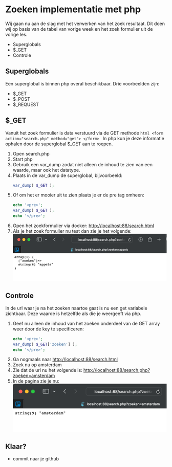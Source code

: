 # Zoeken implementatie met php
Wij gaan nu aan de slag met het verwerken van het zoek resultaat. Dit doen wij op basis van de tabel van vorige week en het zoek formulier uit de vorige les.
- Superglobals
- $_GET
- Controle

## Superglobals
Een superglobal is binnen php overal beschikbaar. Drie voorbeelden zijn:
- $_GET
- $_POST
- $_REQUEST

## $_GET
Vanuit het zoek formulier is data verstuurd via de GET methode
    ```html
    <form action="search.php" method="get">
    </form>
    ```
In php kun je deze informatie ophalen door de superglobal $_GET aan te roepen. <br>
1. Open search.php
2. Start php
3. Gebruik een var_dump zodat niet alleen de inhoud te zien van een waarde, maar ook het datatype.
4. Plaats in de var_dump de superglobal, bijvoorbeeld:
    ```php
    var_dump( $_GET );
    ```
5. Of om het er mooier uit te zien plaats je er de pre tag omheen:
    ```php
    echo '<pre>';
    var_dump( $_GET );
    echo '</pre>';
    ```
6. Open het zoekformulier via docker: [http://localhost:88/search.html](http://localhost:88/search.html)
7. Als je het zoek formulier nu test dan zie je het volgende: <br>
![img/zoeken.png](img/zoeken.png)

## Controle
In de url waar je na het zoeken naartoe gaat is nu een get variabele zichtbaar. Deze waarde is hetzelfde als die je weergeeft via php.
1. Geef nu alleen de inhoud van het zoeken onderdeel van de GET array weer door de key te specificeren:
    ```php
    echo '<pre>';
    var_dump( $_GET['zoeken'] );
    echo '</pre>';
    ```
2. Ga nogmaals naar  [http://localhost:88/search.html](http://localhost:88/search.html)
2. Zoek nu op amsterdam
3. Zie dat de url nu het volgende is: [http://localhost:88/search.php?zoeken=amsterdam](http://localhost:88/search.php?zoeken=amsterdam)
4. In de pagina zie je nu:<br>
![img/zoeken_amsterdam.png](img/zoeken_amsterdam.png)

## Klaar?
- commit naar je github